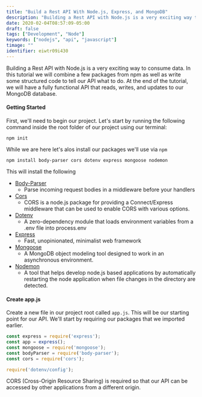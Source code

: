 ```yaml
---
title: "Build a Rest API With Node.js, Express, and MongoDB"
description: "Building a Rest API with Node.js is a very exciting way to consume data.  In this tutorial we will combine a few packages from npm as well as write some structured code to tell our API what to do."
date: 2020-02-04T08:57:09-05:00
draft: false
tags: ["Development", "Node"]
keywords: ["nodejs", "api", "javascript"]
timage: ""
identifier: eiwtr09i430
---
```


Building a Rest API with Node.js is a very exciting way to consume data.  In this tutorial we will combine a few packages from npm as well as write some structured code to tell our API what to do.  At the end of the tutorial, we will have a fully functional API that reads, writes, and updates to our MongoDB database.


#### Getting Started

First, we'll need to begin our project.  Let's start by running the following command inside the root folder of our project using our terminal:

```plaintext
npm init
```

While we are here let's alos install our packages we'll use via `npm`

```plaintext
npm install body-parser cors dotenv express mongoose nodemon
```

This will install the following

 - [Body-Parser](https://www.npmjs.com/package/body-parser)
 	- Parse incoming request bodies in a middleware before your handlers
 - [Cors](https://www.npmjs.com/package/cors)
 	- CORS is a node.js package for providing a Connect/Express middleware that can be used to enable CORS with various options.
 - [Dotenv](https://www.npmjs.com/package/dotenv)
 	- A zero-dependency module that loads environment variables from a .env file into process.env
 - [Express](https://www.npmjs.com/package/express)
 	- Fast, unopinionated, minimalist web framework
 - [Mongoose](https://www.npmjs.com/package/mongoose)
 	- A MongoDB object modeling tool designed to work in an asynchronous environment.
 - [Nodemon](https://www.npmjs.com/package/nodemon)
 	- A tool that helps develop node.js based applications by automatically restarting the node application when file changes in the directory are detected.

#### Create app.js

Create a new file in our project root called `app.js`.  This will be our starting point for our API.  We'll start by requiring our packages that we imported earlier.

```javascript
const express = require('express');
const app = express();
const mongoose = require('mongoose');
const bodyParser = require('body-parser');
const cors = require('cors');

require('dotenv/config');
```

CORS (Cross-Origin Resource Sharing) is required so that our API can be accessed by other applications from a different origin.

